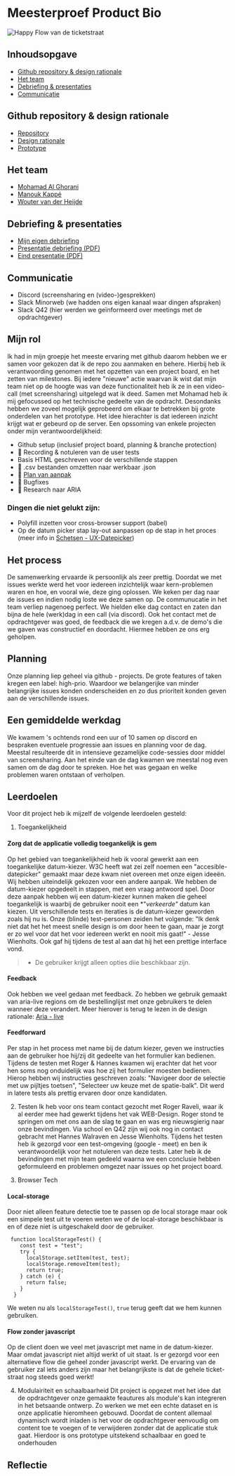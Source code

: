 # Meesterproef Product Bio
![Happy Flow van de ticketstraat](https://user-images.githubusercontent.com/33430655/84995585-79f5bc80-b14c-11ea-849b-a1d1b169dc70.gif)

## Inhoudsopgave
- [Github repository & design rationale]()
- [Het team]()
- [Debriefing & presentaties]()
- [Communicatie]()

## Github repository & design rationale 
- [Repository](https://github.com/Mokerstier/Rijksmuseum-Ticketflow)
- [Design rationale](https://github.com/Mokerstier/Rijksmuseum-Ticketflow/wiki/Design-rationale)
- [Prototype](https://rijks-ticket-flow.herokuapp.com/)

## Het team
- [Mohamad Al Ghorani](https://github.com/MohamadAlGhorani)
- [Manouk Kappé](https://github.com/ManoukK)
- [Wouter van der Heijde](https://github.com/Mokerstier)

## Debriefing & presentaties 
- [Mijn eigen debriefing](https://github.com/Mokerstier/meesterproef-1920/wiki/Debriefing)
- [Presentatie debriefing (PDF)](https://github.com/ManoukK/meesterproef-1920/files/4818881/Debriefing.pdf)
- [Eind presentatie (PDF)](https://github.com/Mokerstier/Rijksmuseum-Ticketflow/wiki/Laatste-presentatie)

## Communicatie
- Discord (screensharing en (video-)gesprekken)
- Slack Minorweb (we hadden ons eigen kanaal waar dingen afspraken)
- Slack Q42 (hier werden we geïnformeerd over meetings met de opdrachtgever)

## Mijn rol
Ik had in mijn groepje het meeste ervaring met github daarom hebben we er samen voor gekozen dat ik de repo zou aanmaken en behere. Hierbij heb ik verantwoording genomen met het opzetten van een project board, en het zetten van milestones. Bij iedere "nieuwe" actie waarvan ik wist dat mijn team niet op de hoogte was van deze functionaliteit heb ik ze in een video-call (met screensharing) uitgelegd wat ik deed.
Samen met Mohamad heb ik mij gefocussed op het technische gedeelte van de opdracht. Desondanks hebben we zoveel mogelijk geprobeerd om elkaar te betrekken bij grote onderdelen van het prototype. Het idee hierachter is dat iedereen inzicht krijgt wat er gebeurd op de server. Een opssoming van enkele projecten onder mijn verantwoordelijkheid:

- Github setup (inclusief project board, planning & branche protection)
- :pencil: Recording & notuleren van de user tests
- Basis HTML geschreven voor de verschillende stappen
- :pencil: .csv bestanden omzetten naar werkbaar .json
- :pencil: [Plan van aanpak](https://github.com/Mokerstier/Rijksmuseum-Ticketflow/wiki/Plan-van-aanpak)
- :bug: Bugfixes
- :pencil: Research naar ARIA

### Dingen die niet gelukt zijn:
- Polyfill inzetten voor cross-browser support (babel)
- Op de datum picker stap lay-out aanpassen op de stap in het proces (meer info in [Schetsen - UX-Datepicker]())

## Het process
De samenwerking ervaarde ik persoonlijk als zeer prettig. Doordat we met issues werkte werd het voor iedereen inzichtelijk waar kern-problemen waren en hoe, en vooral wie, deze ging oplossen. We keken per dag naar de issues en indien nodig loste we deze samen op. De communucatie in het team verliep nagenoeg perfect. We hielden elke dag contact en zaten dan bijna de hele (werk)dag in een call (via discord). Ook het contact met de opdrachtgever was goed, de feedback die we kregen a.d.v. de demo's die we gaven was constructief en doordacht. Hiermee hebben ze ons erg geholpen.

## Planning
Onze planning liep geheel via github - projects. De grote features of taken kregen een label: high-prio. Waardoor we belangerijke van minder belangrijke issues konden onderscheiden en zo dus prioriteit konden geven aan de verschillende issues.

## Een gemiddelde werkdag
We kwamem 's ochtends rond een uur of 10 samen op discord en bespraken eventuele progressie aan issues en planning voor de dag. Meestal resulteerde dit in intensieve gezamelijke code-sessies door middel van screensharing. Aan het einde van de dag kwamen we meestal nog even samen om de dag door te spreken. Hoe het was gegaan en welke problemen waren ontstaan of verholpen.


## Leerdoelen
Voor dit project heb ik mijzelf de volgende leerdoelen gesteld:

1. Toegankelijkheid
#### Zorg dat de applicatie volledig toegankelijk is gem
Op het gebied van toegankelijkheid heb ik vooral gewerkt aan een toegankelijke datum-kiezer.
W3C heeft wat zei zelf noemen een "accesible-datepicker" gemaakt maar deze kwam niet overeen met onze eigen ideeën. Wij hebben uiteindelijk gekozen voor een andere aanpak. We hebben de datum-kiezer opgedeelt in stappen, met een vraag antwoord spel. Door deze aanpak hebben wij een datum-kiezer kunnen maken die geheel toegankelijk is waarbij de gebruiker nooit een *"*verkeerde"* datum kan kiezen. Uit verschillende tests en iteraties is de datum-kiezer geworden zoals hij nu is. Onze (blinde) test-personen zeiden het volgende: "Ik denk niet dat het het meest snelle design is om door heen te gaan, maar je zorgt er zo wel voor dat het voor iedereen werkt en nooit mis gaat!" - Jesse Wienholts.
Ook gaf hij tijdens de test al aan dat hij het een prettige interface vond.

> * De gebruiker krijgt alleen opties diie beschikbaar zijn.

#### Feedback
Ook hebben we veel gedaan met feedback. Zo hebben we gebruik gemaakt van aria-live regions om de bestellinglijst met onze gebruikers te delen wanneer deze verandert. Meer hierover is terug te lezen in de design rationale: [Aria - live](https://github.com/Mokerstier/Rijksmuseum-Ticketflow/wiki/Wat-kunnen-wij-gebruiken-om-het-toegankelijker-te-maken-(met-aria)#aria-live)
#### Feedforward
Per stap in het process met name bij de datum kiezer, geven we instructies aan de gebruiker hoe hij/zij dit gedeelte van het formulier kan bedienen. Tijdens de testen met Roger & Hannes kwamen wij erachter dat het voor hen soms nog onduidelijk was hoe zij het formulier moesten bedienen. Hierop hebben wij instructies geschreven zoals: "Navigeer door de selectie met uw pijltjes toetsen", "Selecteer uw keuze met de spatie-balk". Dit werd in latere tests als prettig ervaren door onze kandidaten.

2. Testen
Ik heb voor ons team contact gezocht met Roger Raveli, waar ik al eerder mee had gewerkt tijdens het vak WEB-Design. Roger stond te springen om met ons aan de slag te gaan en was erg nieuwsgierig naar onze bevindingen. Via school en Q42 zijn wij ook nog in contact gebracht met Hannes Walraven en Jesse Wienholts. Tijdens het testen heb ik gezorgd voor een test-omgeving (google - meet) en ben ik verantwoordelijk voor het notuleren van deze tests. Later heb ik de bevindingen met mijn team gedeeld waarna we een conclusie hebben geformuleerd en problemen omgezet naar issues op het project board.

3. Browser Tech
#### Local-storage
Door niet alleen feature detectie toe te passen op de local storage maar ook een simpele test uit te voeren weten we of de local-storage beschikbaar is en of deze niet is uitgeschakeld door de gebruiker.
```
 function localStorageTest() {
    const test = "test";
    try {
      localStorage.setItem(test, test);
      localStorage.removeItem(test);
      return true;
    } catch (e) {
      return false;
    }
  }
 ```
 We weten nu als `localStorageTest()`, `true` terug geeft dat we hem kunnen gebruiken.

#### Flow zonder javascript
Op de client doen we veel met javascript met name in de datum-kiezer. Maar omdat javascript niet altijd werkt of uit staat. Is er gezorgd voor een alternatieve flow die geheel zonder javascript werkt. De ervaring van de gebruiker zal iets anders zijn maar het belangrijkste is dat de gehele ticket-straat nog steeds goed werkt!

4. Modulairiteit en schaalbaarheid
Dit project is opgezet met het idee dat de opdrachtgever onze gemaakte feautures als module's kan integreren in het betsaande ontwerp. Zo werken we met een echte dataset en is onze applicatie hieromheen gebouwd. Doordat de content allemaal dynamisch wordt inladen is het voor de opdrachtgever eenvoudig om content toe te voegen of te verwijderen zonder dat de applicatie stuk gaat. Hierdoor is ons prototype uitstekend schaalbaar en goed te onderhouden

## Reflectie


<!-- Add a link to your live demo in Github Pages 🌐-->

<!-- ☝️ replace this description with a description of your own work -->

<!-- Add a nice poster image here at the end of the week, showing off your shiny frontend 📸 -->

<!-- Maybe a table of contents here? 📚 -->

<!-- How about a section that describes how to install this project? 🤓 -->

<!-- ...but how does one use this project? What are its features 🤔 -->

<!-- Maybe a checklist of done stuff and stuff still on your wishlist? ✅ -->

<!-- How about a license here? 📜 (or is it a licence?) 🤷 -->
